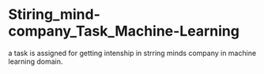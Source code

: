 # Stiring_mind-company_Task_Machine-Learning
a task is assigned for getting intenship in strring minds company in machine learning domain.
